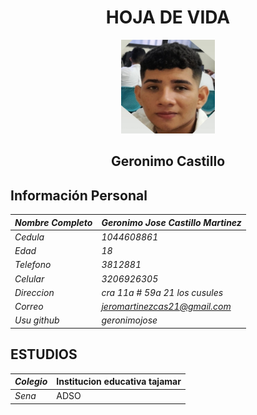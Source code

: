 # <center> HOJA DE VIDA </center>

<center>
<img src= "https://github.com/CarsOk/ADSO2698056PROJECT1/blob/main/HOJAS_DE_VIDA/FOTOS/image.png?raw=true" width ="150" height="150"/>

</center>

## <center>**Geronimo Castillo** <br></center>

## **Información Personal**

|*Nombre Completo* | *Geronimo Jose Castillo Martinez* |
|------------------|-----------------------------------|
| *Cedula*         | *1044608861*                      |
| *Edad*           | *18*                              |
| *Telefono*       | *3812881*                         |
| *Celular*        | *3206926305*                      |
| *Direccion*      | *cra 11a # 59a 21 los cusules*    |
| *Correo*         | *jeromartinezcas21@gmail.com*     |
| *Usu github*     | *geronimojose*                    |

## **ESTUDIOS**

| *Colegio* | Institucion educativa tajamar |
|-----------|-------------------------------|
| *Sena*    | ADSO                          |
